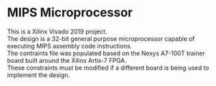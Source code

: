 <h1>MIPS Microprocessor</h1>

This is a Xilinx Vivado 2019 project. \
The design is a 32-bit general purpose microprocessor capable of executing MIPS assembly code instructions. \
The contraints file was populated based on the Nexys A7-100T trainer board built around the Xilinx Artix-7 FPGA. \
These constraints must be modified if a different board is being used to implement the design.
